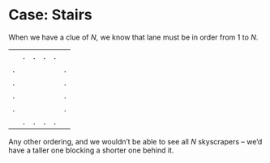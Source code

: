 # Case: Stairs
<!-- #SQUARK live!
| dest = cases/stairs
| capt = Clue of $N$
| index = cases
| date = 2025 May 9
-->

When we have a clue of $N$, we know that lane must be in order from $1$ to $N$.

<div class="puzzle">

|||||||
| :- | :- | :- | :- | :- | :- |
|    |  . |  . |  . |  . |    |
|  . |    |    |    |    |  . |
|  . |    |    |    |    |  . |
|  . |    |    |    |    |  . |
|  . |    |    |    |    |  . |
|    |  . |  . |  . |  . |    |

</div>

Any other ordering, and we wouldn’t be able to see all $N$ skyscrapers – we’d have a taller one blocking a shorter one behind it.
